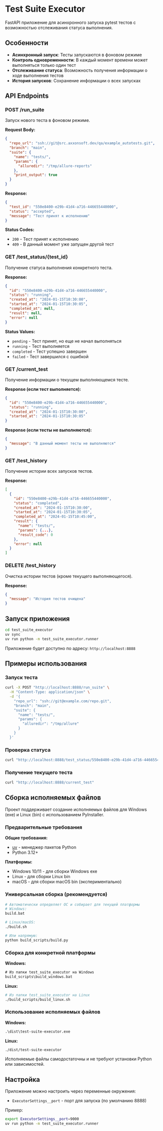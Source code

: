 # Test Suite Executor

FastAPI приложение для асинхронного запуска pytest тестов с возможностью отслеживания статуса выполнения.

## Особенности

- **Асинхронный запуск**: Тесты запускаются в фоновом режиме
- **Контроль одновременности**: В каждый момент времени может выполняться только один тест
- **Отслеживание статуса**: Возможность получения информации о ходе выполнения тестов
- **История запусков**: Сохранение информации о всех запусках

## API Endpoints

### POST /run_suite
Запуск нового теста в фоновом режиме.

**Request Body:**
```json
{
  "repo_url": "ssh://git@src.axxonsoft.dev/qa/example_autotests.git",
  "branch": "main",
  "suite": {
    "name": "tests/",
    "params": {
      "alluredir": "/tmp/allure-reports"
    },
    "print_output": true
  }
}
```

**Response:**
```json
{
  "test_id": "550e8400-e29b-41d4-a716-446655440000",
  "status": "accepted",
  "message": "Тест принят к исполнению"
}
```

**Status Codes:**
- `200` - Тест принят к исполнению
- `409` - В данный момент уже запущен другой тест

### GET /test_status/{test_id}
Получение статуса выполнения конкретного теста.

**Response:**
```json
{
  "id": "550e8400-e29b-41d4-a716-446655440000",
  "status": "running",
  "created_at": "2024-01-15T10:30:00",
  "started_at": "2024-01-15T10:30:05",
  "completed_at": null,
  "result": null,
  "error": null
}
```

**Status Values:**
- `pending` - Тест принят, но еще не начал выполняться
- `running` - Тест выполняется
- `completed` - Тест успешно завершен
- `failed` - Тест завершился с ошибкой

### GET /current_test
Получение информации о текущем выполняющемся тесте.

**Response (если тест выполняется):**
```json
{
  "id": "550e8400-e29b-41d4-a716-446655440000",
  "status": "running",
  "created_at": "2024-01-15T10:30:00",
  "started_at": "2024-01-15T10:30:05"
}
```

**Response (если тесты не выполняются):**
```json
{
  "message": "В данный момент тесты не выполняются"
}
```

### GET /test_history
Получение истории всех запусков тестов.

**Response:**
```json
[
  {
    "id": "550e8400-e29b-41d4-a716-446655440000",
    "status": "completed",
    "created_at": "2024-01-15T10:30:00",
    "started_at": "2024-01-15T10:30:05",
    "completed_at": "2024-01-15T10:45:00",
    "result": {
      "name": "tests/",
      "params": {...},
      "result_code": 0
    },
    "error": null
  }
]
```

### DELETE /test_history
Очистка истории тестов (кроме текущего выполняющегося).

**Response:**
```json
{
  "message": "История тестов очищена"
}
```

## Запуск приложения

```bash
cd test_suite_executor
uv sync
uv run python -m test_suite_executor.runner
```

Приложение будет доступно по адресу: `http://localhost:8888`

## Примеры использования

### Запуск теста
```bash
curl -X POST "http://localhost:8888/run_suite" \
  -H "Content-Type: application/json" \
  -d '{
    "repo_url": "ssh://git@example.com/repo.git",
    "branch": "main",
    "suite": {
      "name": "tests/",
      "params": {
        "alluredir": "/tmp/allure"
      }
    }
  }'
```

### Проверка статуса
```bash
curl "http://localhost:8888/test_status/550e8400-e29b-41d4-a716-446655440000"
```

### Получение текущего теста
```bash
curl "http://localhost:8888/current_test"
```

## Сборка исполняемых файлов

Проект поддерживает создание исполняемых файлов для Windows (exe) и Linux (bin) с использованием PyInstaller.

### Предварительные требования

**Общие требования:**
- [uv](https://github.com/astral-sh/uv) - менеджер пакетов Python
- Python 3.12+

**Платформы:**
- Windows 10/11 - для сборки Windows exe
- Linux - для сборки Linux bin
- macOS - для сборки macOS bin (экспериментально)

### Универсальная сборка (рекомендуется)

```bash
# Автоматически определяет ОС и собирает для текущей платформы
# Windows:
build.bat

# Linux/macOS:
./build.sh

# Или напрямую:
python build_scripts/build.py
```

### Сборка для конкретной платформы

**Windows:**
```cmd
# Из папки test_suite_executor на Windows
build_scripts\build_windows.bat
```

**Linux:**
```bash
# Из папки test_suite_executor на Linux
./build_scripts/build_linux.sh
```



### Использование исполняемых файлов

**Windows:**
```cmd
.\dist\test-suite-executor.exe
```

**Linux:**
```bash
./dist/test-suite-executor
```

Исполняемые файлы самодостаточны и не требуют установки Python или зависимостей.

## Настройка

Приложение можно настроить через переменные окружения:

- `ExecutorSettings__port` - порт для запуска (по умолчанию 8888)

Пример:
```bash
export ExecutorSettings__port=9000
uv run python -m test_suite_executor.runner
```